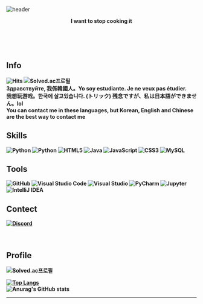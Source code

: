 ![header](https://capsule-render.vercel.app/api?type=waving&color=gradient&height=300&section=header&text=🍝Spaghetti%20Factory🏭&fontAlignY=40&desc=Welcome%20to%20the%20spaghetti%20Factory&animation=fadeIn)


<div align=center><b>I want to stop cooking it</div>
<br>
<br>
<br>
<br>
  
## Info
  
![Hits](https://hits.seeyoufarm.com/api/count/incr/badge.svg?url=https%3A%2F%2Fgithub.com%2FHiBixby&count_bg=%23FFDECB&title_bg=%23FFC0C0&icon=&icon_color=%23FFCBCB&title=hits&edge_flat=false)
![Solved.ac프로필](http://mazassumnida.wtf/api/mini/generate_badge?boj=okgoogle)<br>
Здравствуйте, 我係韓國人。Yo soy estudiante. Je ne veux pas étudier. <br>
我想玩游戏。한국에 살고있습니다. (トリック) 残念ですが、私は日本語ができません。lol<br>
You can contact me in these languages, but Korean, English and Chinese are the best way to contact me

## Skills
![Python](https://img.shields.io/badge/C-A8B9CC.svg?&style=for-the-badge&logo=C&logoColor=white)
![Python](https://img.shields.io/badge/Python-3776AB.svg?&style=for-the-badge&logo=Python&logoColor=white)
![HTML5](https://img.shields.io/badge/HTML5-E34F26.svg?&style=for-the-badge&logo=HTML5&logoColor=white)
![Java](https://img.shields.io/badge/Java-007396.svg?&style=for-the-badge&logo=Java&logoColor=white)
![JavaScript](https://img.shields.io/badge/JavaScript-F7DF1E.svg?&style=for-the-badge&logo=JavaScript&logoColor=white)
![CSS3](https://img.shields.io/badge/CSS3-1572B6.svg?&style=for-the-badge&logo=CSS3&logoColor=white)
![MySQL](https://img.shields.io/badge/MySQL-4479A1.svg?&style=for-the-badge&logo=MySQL&logoColor=white)


## Tools
![GitHub](https://img.shields.io/badge/GitHub-181717.svg?&style=for-the-badge&logo=GitHub&logoColor=white)
![Visual Studio Code](https://img.shields.io/badge/Visual%20Studio%20Code-007ACC.svg?&style=for-the-badge&logo=Visual%20Studio%20Code&logoColor=white)
![Visual Studio](https://img.shields.io/badge/Visual%20Studio-5C2D91.svg?&style=for-the-badge&logo=Visual%20Studio&logoColor=white)
![PyCharm](https://img.shields.io/badge/PyCharm-3DEA62.svg?&style=for-the-badge&logo=PyCharm&logoColor=black)
![Jupyter](https://img.shields.io/badge/Jupyter-F37626.svg?&style=for-the-badge&logo=Jupyter&logoColor=white)
![IntelliJ IDEA](https://img.shields.io/badge/IntelliJ%20IDEA-6B57FF.svg?&style=for-the-badge&logo=IntelliJ%20IDEA&logoColor=black)

## Contect
<a href="https://discord.gg/a9rWwKzNYV">
  <img alt="Discord" src ="https://img.shields.io/badge/Discord-5865F2.svg?&style=for-the-badge&logo=Python&logoColor=white"/>
  </a>
<br>
<br>
<br>
  
## Profile
![Solved.ac프로필](http://mazassumnida.wtf/api/v2/generate_badge?boj=okgoogle)
  
[![Top Langs](https://github-readme-stats.vercel.app/api/top-langs/?username=HiBixby&layout=compact)](https://github.com/HiBixby)
<br>
![Anurag's GitHub stats](https://github-readme-stats.vercel.app/api?username=HiBixby&show_icons=true&theme=default)

<!--
**HiBixby/HiBixby** is a ✨ _special_ ✨ repository because its `README.md` (this file) appears on your GitHub profile.
![Solved.ac프로필](http://mazassumnida.wtf/api/v2/generate_badge?boj=okgoogle)
Here are some ideas to get you started:

- 🔭 I’m currently working on ...
- 🌱 I’m currently learning ...
- 👯 I’m looking to collaborate on ...
- 🤔 I’m looking for help with ...
- 💬 Ask me about ...
- 📫 How to reach me: ...
- 😄 Pronouns: ...
- ⚡ Fun fact: ...
-->
  ---
  
  
